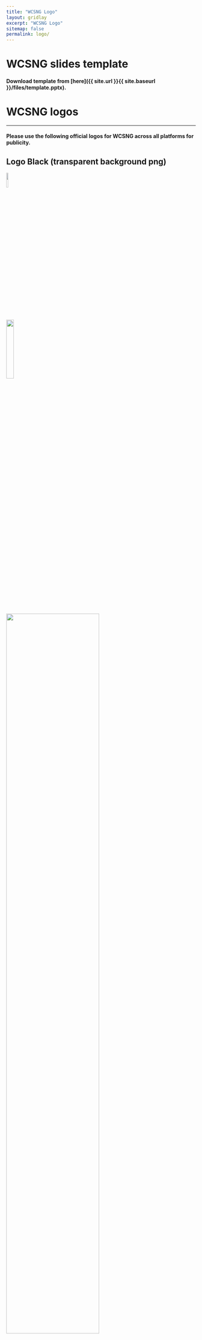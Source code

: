 ```yaml
---
title: "WCSNG Logo"
layout: gridlay
excerpt: "WCSNG Logo"
sitemap: false
permalink: logo/
---
```


# WCSNG slides template
#### Download template from [here]({{ site.url }}{{ site.baseurl }}/files/template.pptx).

# WCSNG logos
---
#### Please use the following official logos for WCSNG across all platforms for publicity. 

## Logo Black (transparent background png)

<div class="col-sm-9 clearfix">
  <a href="{{ site.url }}{{ site.baseurl }}/images/logopic/logo_black.png"><img src="{{ site.url }}{{ site.baseurl }}/images/logopic/logo_black.png" width="10%" style="float: none" > </a>
</div>



<div class="col-sm-9 clearfix">
  <a href="{{ site.url }}{{ site.baseurl }}/images/logopic/logo_black_full.png"><img src="{{ site.url }}{{ site.baseurl }}/images/logopic/logo_black_full.png" width="20%" style="float: none" > </a>
</div>


<div class="col-sm-9 clearfix">
  <a href="{{ site.url }}{{ site.baseurl }}/images/logopic/logo_black_full_long.png"><img src="{{ site.url }}{{ site.baseurl }}/images/logopic/logo_black_full_long.png" width="70%" style="float: center" > </a>
</div>



<div class="col-sm-9 clearfix">
  <a href="{{ site.url }}{{ site.baseurl }}/images/logopic/logo_black_textonly.png"><img src="{{ site.url }}{{ site.baseurl }}/images/logopic/logo_black_textonly.png" width="60%" style="float: center" > </a>
</div>

<br>
<br>
<br>
<br>
<br>
<br>
<br>
<br>
<br>
<br>
<br>
<br>
<br>
<br>
<br>
<br>
<br>
<br>
<br>
<br>
<br>
<br>
<br>
<br>
## Logo white (transparent background png)

<div class="col-sm-9 clearfix">
  <a href="{{ site.url }}{{ site.baseurl }}/images/logopic/logo_white.png"><img src="{{ site.url }}{{ site.baseurl }}/images/logopic/logo_white.png" width="10%" style="float: none" > </a>
</div>



<div class="col-sm-9 clearfix">
  <a href="{{ site.url }}{{ site.baseurl }}/images/logopic/logo_white_full.png"><img src="{{ site.url }}{{ site.baseurl }}/images/logopic/logo_white_full.png" width="20%" style="float: none" > </a>
</div>


<div class="col-sm-9 clearfix">
  <a href="{{ site.url }}{{ site.baseurl }}/images/logopic/logo_white_full_long.png"><img src="{{ site.url }}{{ site.baseurl }}/images/logopic/logo_white_full_long.png" width="70%" style="float: center" > </a>
</div>



<div class="col-sm-9 clearfix">
  <a href="{{ site.url }}{{ site.baseurl }}/images/logopic/logo_white_textonly.png"><img src="{{ site.url }}{{ site.baseurl }}/images/logopic/logo_white_textonly.png" width="60%" style="float: center" > </a>
</div>


